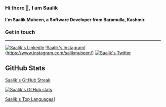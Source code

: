 ### Hi there 👋, I am Saalik

#### I'm **Saalik Mubeen**, a Software Developer from Baramulla, Kashmir.


### Get in touch
-------

[![Saalik's LinkedIn](https://img.shields.io/badge/linkedin-%230077B5.svg?&style=for-the-badge&logo=linkedin&logoColor=white)](https://www.linkedin.com/in/saalik-mubeen-32bb9118a/)
[!Saalik's Instagram](https://img.shields.io/badge/instagram-%23dedede.svg?&style=for-the-badge&logo=medium&logoColor=black)](https://www.instagram.com/salikmubeen/)
[![Saalik's Twitter](https://img.shields.io/badge/twitter-%231DA1F2.svg?&style=for-the-badge&logo=twitter&logoColor=white)](https://www.twitter.com/salik_mubeen)

GitHub Stats
------------
[Saalik's GitHub Streak](https://github-readme-streak-stats.herokuapp.com/?user=saalikmubeen&theme=radical)

[![Saalik's GitHub stats](https://github-readme-stats.vercel.app/api?username=saalikmubeen&show_icons=true&theme=radical&include_all_commits=true&count_private=true)](https://afaan.dev)

[Saalik's Top Languages](https://github-readme-stats.vercel.app/api/top-langs/?username=saalikmubeen&theme=radical&layout=compact&langs_count=6)]

<!--
**saalikmubeen/saalikmubeen** is a ✨ _special_ ✨ repository because its `README.md` (this file) appears on your GitHub profile.

Here are some ideas to get you started:

- 🔭 I’m currently working on ...
- 🌱 I’m currently learning ...
- 👯 I’m looking to collaborate on ...
- 🤔 I’m looking for help with ...
- 💬 Ask me about ...
- 📫 How to reach me: ...
- 😄 Pronouns: ...
- ⚡ Fun fact: ...
-->
